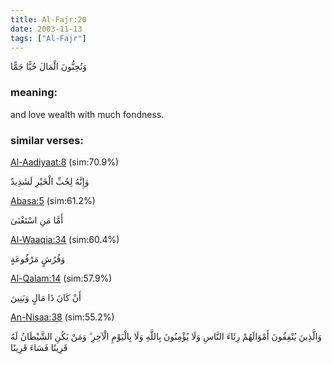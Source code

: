 ```yaml
---
title: Al-Fajr:20
date: 2003-11-13
tags: ["Al-Fajr"]
---
```

وَتُحِبُّونَ الْمَالَ حُبًّا جَمًّا
### meaning: 
and love wealth with much fondness.
### similar verses: 

[Al-Aadiyaat:8](/100/8) (sim:70.9%)

وَإِنَّهُ لِحُبِّ الْخَيْرِ لَشَدِيدٌ

[Abasa:5](/80/5) (sim:61.2%)

أَمَّا مَنِ اسْتَغْنَىٰ

[Al-Waaqia:34](/56/34) (sim:60.4%)

وَفُرُشٍ مَرْفُوعَةٍ

[Al-Qalam:14](/68/14) (sim:57.9%)

أَنْ كَانَ ذَا مَالٍ وَبَنِينَ

[An-Nisaa:38](/4/38) (sim:55.2%)

وَالَّذِينَ يُنْفِقُونَ أَمْوَالَهُمْ رِئَاءَ النَّاسِ وَلَا يُؤْمِنُونَ بِاللَّهِ وَلَا بِالْيَوْمِ الْآخِرِ ۗ وَمَنْ يَكُنِ الشَّيْطَانُ لَهُ قَرِينًا فَسَاءَ قَرِينًا
